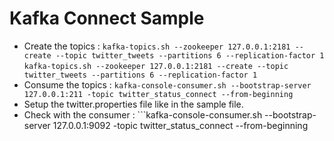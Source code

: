 Kafka Connect Sample
====================

* Create the topics : ```kafka-topics.sh --zookeeper 127.0.0.1:2181 --create --topic twitter_tweets --partitions 6 --replication-factor 1```
                      ```kafka-topics.sh --zookeeper 127.0.0.1:2181 --create --topic twitter_tweets --partitions 6 --replication-factor 1```
* Consume the topics : ```kafka-console-consumer.sh --bootstrap-server 127.0.0.1:211 -topic twitter_status_connect --from-beginning```
* Setup the twitter.properties file like in the sample file.
* Check with the consumer : ```kafka-console-consumer.sh --bootstrap-server 127.0.0.1:9092 -topic twitter_status_connect --from-beginning
```